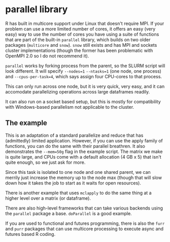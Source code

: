 # parallel library

R has built in multicore support under Linux that doesn't require MPI. If
your problem can use a more limited number of cores, it offers an easy
(very easy) way to use the number of cores you have using a suite of functions
that are part of the built-in `parallel` library, which builds on two
older packages (`multicore` and `snow`). `snow` still exists and has
MPI and sockets cluster implementations (though the former has been
problematic with OpenMPI 2.0 so I do not recommend it).

`parallel` works by forking process from the parent, so the SLURM script
will look different. It will specify `--nodes=1` `--ntasks=1` (one node, one process)
and `--cpus-per-task=4`, which says assign four CPU-cores to that process.

This can only run across one node, but it is very quick, very easy, and it
can accomodate parallelizing operations across large dataframes readily.

It can also run on a socket based setup, but this is mostly for compatibility with Windows-based parallelism not applicable to the cluster.

## The example

This is an adaptation of a standard parallelize and reduce that has (admittedly)
limited application. However, if you can use the apply family of functions, you
can do the same with their parallel breathren. It also demonstrates the
`--mem=50g` flag in the example script. The matrix we make is quite large, and
CPUs come with a default allocation (4 GB x 5) that isn't quite enough, so we
just ask for more.

Since this task is isolated to one node and one shared parent, we can merrily
just increase the memory up to the node max (though that will slow down how it takes
the job to start as it waits for open resources).

There is another example that uses `mclapply` to do the same thing at a higher level over a matrix (or dataframe).

There are also high-level frameworks that can take various backends using the `parallel` package a base. `doParallel` is a good example.

If you are used to functional and futures programming, there is also the `furr` and `purr` packages that can use multicore processing to execute async and futures based R coding.
